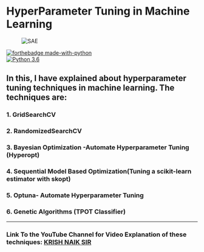 # HyperParameter Tuning in Machine Learning

<figure>
    <img src="https://analyticsindiamag.com/wp-content/uploads/2020/08/2020-08-11-1.png" alt="SAE" title="" />
</figure>

[![forthebadge made-with-python](http://ForTheBadge.com/images/badges/made-with-python.svg)](https://www.python.org/)                 
[![Python 3.6](https://img.shields.io/badge/python-3.6-blue.svg)](https://www.python.org/downloads/release/python-360/) 

## In this, I have explained about hyperparameter tuning techniques in machine learning. The techniques are:

### 1. GridSearchCV
### 2. RandomizedSearchCV
### 3. Bayesian Optimization -Automate Hyperparameter Tuning (Hyperopt)
### 4. Sequential Model Based Optimization(Tuning a scikit-learn estimator with skopt)
### 5. Optuna- Automate Hyperparameter Tuning
### 6. Genetic Algorithms (TPOT Classifier)
___
### Link To the YouTube Channel for Video Explanation of these techniques:  [KRISH NAIK SIR](https://www.youtube.com/playlist?list=PLZoTAELRMXVPUyxuK8AphGMuIJHTyuWna)

